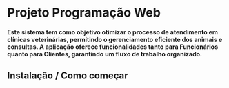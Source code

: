 # Projeto Programação Web


#### Este sistema tem como objetivo otimizar o processo de atendimento em clínicas veterinárias, permitindo o gerenciamento eficiente dos animais e consultas. A aplicação oferece funcionalidades tanto para Funcionários quanto para Clientes, garantindo um fluxo de trabalho organizado.

## Instalação / Como começar
